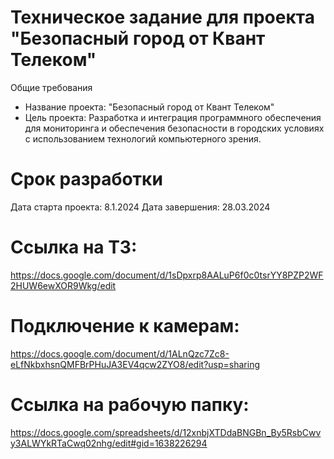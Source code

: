 # Техническое задание для проекта "Безопасный город от Квант Телеком"
Общие требования
- Название проекта: "Безопасный город от Квант Телеком"
- Цель проекта: Разработка и интеграция программного обеспечения для мониторинга и обеспечения безопасности в городских условиях с использованием технологий компьютерного зрения.

# Срок разработки
Дата старта проекта: 8.1.2024 Дата завершения: 28.03.2024

# Ссылка на ТЗ: 
https://docs.google.com/document/d/1sDpxrp8AALuP6f0c0tsrYY8PZP2WF2HUW6ewXOR9Wkg/edit

# Подключение к камерам:  
https://docs.google.com/document/d/1ALnQzc7Zc8-eLfNkbxhsnQMFBrPHuJA3EV4qcw2ZYO8/edit?usp=sharing

# Ссылка на рабочую папку:
https://docs.google.com/spreadsheets/d/12xnbjXTDdaBNGBn_By5RsbCwvy3ALWYkRTaCwq02nhg/edit#gid=1638226294
